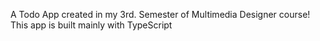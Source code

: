 A Todo App created in my 3rd. Semester of Multimedia Designer course! 
This app is built mainly with TypeScript
